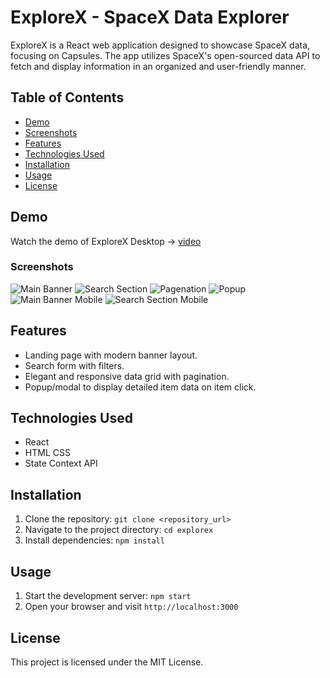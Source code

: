 # ExploreX - SpaceX Data Explorer

ExploreX is a React web application designed to showcase SpaceX data, focusing on Capsules. The app utilizes SpaceX's open-sourced data API to fetch and display information in an organized and user-friendly manner.

## Table of Contents
- [Demo](#demo)
- [Screenshots](#screenshots)
- [Features](#features)
- [Technologies Used](#technologies-used)
- [Installation](#installation)
- [Usage](#usage)
- [License](#license)

## Demo
Watch the demo of ExploreX Desktop -> [video](https://drive.google.com/file/d/1xkfE_mJ0Q-4oYoImupRJ58wsMToaC2GT/view?usp=sharing)


### Screenshots
![Main Banner](./screenshots/main_banner.png)
![Search Section](./screenshots/search_desktop.png)
![Pagenation](./screenshots/pagenation_desktop.png)
![Popup](./screenshots/popup_model.png)
![Main Banner Mobile](./screenshots/mobile_main_banner.jpeg)
![Search Section Mobile](./screenshots/mobile_searchSection.jpeg)

## Features
- Landing page with modern banner layout.
- Search form with filters.
- Elegant and responsive data grid with pagination.
- Popup/modal to display detailed item data on item click.

## Technologies Used
- React
- HTML CSS
- State Context API 

## Installation
1. Clone the repository: `git clone <repository_url>`
2. Navigate to the project directory: `cd explorex`
3. Install dependencies: `npm install`

## Usage
1. Start the development server: `npm start`
2. Open your browser and visit `http://localhost:3000`

## License
This project is licensed under the MIT License.